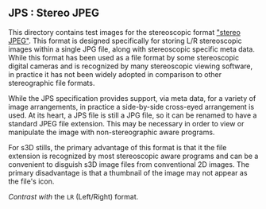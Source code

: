 <!-- JPS/README.md -->

## JPS : Stereo JPEG ##

This directory contains test images for the stereoscopic format
["stereo JPEG"](http://paulbourke.net/stereographics/stereoimage/spec.pdf").
This format is designed specifically for storing L/R stereoscopic
images within a single JPG file, along with stereoscopic specific meta
data.  While this format has been used as a file format by some
stereoscopic digital cameras and is recognized by many stereoscopic
viewing software, in practice it has not been widely adopted in
comparison to other stereographic file formats.

While the JPS specification provides support, via meta data, for a
variety of image arrangements, in practice a side-by-side cross-eyed
arrangement is used.  At its heart, a JPS file is still a JPG file, so
it can be renamed to have a standard JPEG file extension.  This may be
necessary in order to view or manipulate the image with
non-stereographic aware programs.

For s3D stills, the primary advantage of this format is that it the
file extension is recognized by most stereoscopic aware programs and
can be a convenient to disguish s3D image files from conventional 2D
images.  The primary disadvantage is that a thumbnail of the image may
not appear as the file's icon.

*Contrast with* the `LR` (Left/Right) format.

<!-- EOF: JPS/README.md -->
